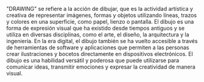 "DRAWING" se refiere a la acción de dibujar, que es la actividad artística y creativa de representar imágenes, formas y objetos utilizando líneas, trazos y colores en una superficie, como papel, lienzo o pantalla. El dibujo es una forma de expresión visual que ha existido desde tiempos antiguos y se utiliza en diversas disciplinas, como el arte, el diseño, la arquitectura y la ingeniería. En la era digital, el dibujo también se ha vuelto accesible a través de herramientas de software y aplicaciones que permiten a las personas crear ilustraciones y bocetos directamente en dispositivos electrónicos. El dibujo es una habilidad versátil y poderosa que puede utilizarse para comunicar ideas, transmitir emociones y expresar la creatividad de manera visual.

